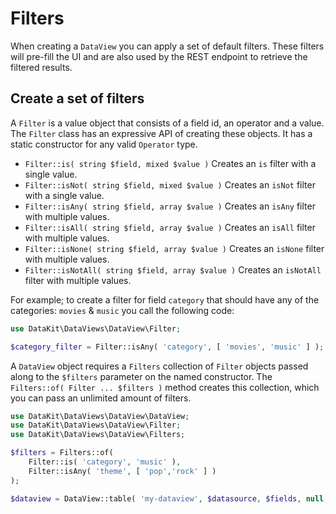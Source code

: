 # Filters

When creating a `DataView` you can apply a set of default filters. These filters will pre-fill the UI and are also used
by the REST endpoint to retrieve the filtered results.

## Create a set of filters

A `Filter` is a value object that consists of a field id, an operator and a value. The `Filter` class has an expressive
API of creating these objects. It has a static constructor for any valid `Operator` type.

- `Filter::is( string $field, mixed $value )` Creates an `is` filter with a single value.
- `Filter::isNot( string $field, mixed $value )` Creates an `isNot` filter with a single value.
- `Filter::isAny( string $field, array $value )` Creates an `isAny` filter with multiple values.
- `Filter::isAll( string $field, array $value )` Creates an `isAll` filter with multiple values.
- `Filter::isNone( string $field, array $value )` Creates an `isNone` filter with multiple values.
- `Filter::isNotAll( string $field, array $value )` Creates an `isNotAll` filter with multiple values.

For example; to create a filter for field `category` that should have any of the categories: `movies` & `music` you call
the following code:

```php
use DataKit\DataViews\DataView\Filter;

$category_filter = Filter::isAny( 'category', [ 'movies', 'music' ] );
```

A `DataView` object requires a `Filters` collection of `Filter` objects passed along to the `$filters` parameter on the
named constructor. The `Filters::of( Filter ... $filters )` method creates this collection, which you can pass an
unlimited amount of filters.

```php
use DataKit\DataViews\DataView\DataView;
use DataKit\DataViews\DataView\Filter;
use DataKit\DataViews\DataView\Filters;

$filters = Filters::of(
    Filter::is( 'category', 'music' ),
    Filter::isAny( 'theme', [ 'pop','rock' ] )
);

$dataview = DataView::table( 'my-dataview', $datasource, $fields, null, $filters );
```

